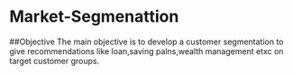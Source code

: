 # Market-Segmenattion
##Objective
The main objective is to develop a customer segmentation to give recommendations like loan,saving palns,wealth management etxc on target customer groups.
